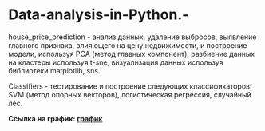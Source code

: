 # Data-analysis-in-Python.-
house_price_prediction - анализ данных, удаление выбросов, выявление главного признака, влияющего на цену недвижимости, и построение модели, используя PCA (метод главных компонент), разбиение данных на кластеры используя t-sne, визуализация данных используя библиотеки matplotlib, sns.

Classifiers - тестирование и построение cледующих классификаторов: SVM (метод опорных векторов), логистическая регрессия, случайный лес.

   **Ссылка на график: [график](https://TipoYmnik.github.io/Data-analtsis-in-Python.-/grafik.html)**

   
